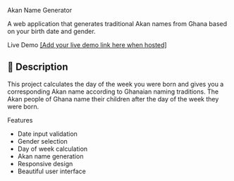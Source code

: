 Akan Name Generator

A web application that generates traditional Akan names from Ghana based on your birth date and gender.

Live Demo
[[Add your live demo link here when hosted]](https://dmkanja2004-ai.github.io/akan-name-generator/)

## 📖 Description
This project calculates the day of the week you were born and gives you a corresponding Akan name according to Ghanaian naming traditions. The Akan people of Ghana name their children after the day of the week they were born.

 Features
-  Date input validation
-  Gender selection
-  Day of week calculation
- Akan name generation
-  Responsive design
-  Beautiful user interface
